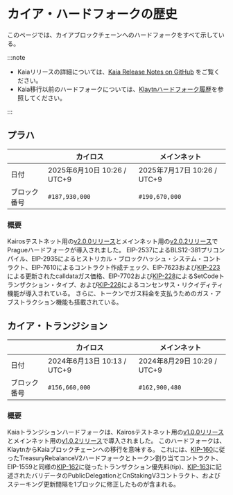 # カイア・ハードフォークの歴史

このページでは、カイアブロックチェーンへのハードフォークをすべて示している。

:::note

- Kaiaリリースの詳細については、[Kaia Release Notes on GitHub](https://github.com/kaiachain/kaia/releases) をご覧ください。
- Kaia移行以前のハードフォークについては、[Klaytnハードフォーク履歴](klaytn-history.md)を参照してください。

:::

## プラハ

| ` `    | カイロス                                     | メインネット                                   |
| ------ | ---------------------------------------- | ---------------------------------------- |
| 日付     | 2025年6月10日 10:26 / UTC+9 | 2025年7月17日 10:26 / UTC+9 |
| ブロック番号 | `#187,930,000`                           | `#190,670,000`                           |

### 概要

Kairosテストネット用の[v2.0.0リリース](https://github.com/kaiachain/kaia/releases/tag/v2.0.0)とメインネット用の[v2.0.2リリース](https://github.com/kaiachain/kaia/releases/tag/v2.0.2)でPragueハードフォークが導入されました。 EIP-2537によるBLS12-381プリコンパイル、EIP-2935によるヒストリカル・ブロックハッシュ・システム・コントラクト、EIP-7610によるコントラクト作成チェック、EIP-7623および[KIP-223](https://kips.kaia.io/KIPs/kip-223)による更新されたcalldataガス価格、EIP-7702および[KIP-228](https://kips.kaia.io/KIPs/kip-228)によるSetCodeトランザクション・タイプ、および[KIP-226](https://kips.kaia.io/KIPs/kip-226)によるコンセンサス・リクイディティ機能が導入されている。 さらに、トークンでガス料金を支払うためのガス・アブストラクション機能も搭載されている。

## カイア・トランジション

| ` `    | カイロス                                     | メインネット                                   |
| ------ | ---------------------------------------- | ---------------------------------------- |
| 日付     | 2024年6月13日 10:13 / UTC+9 | 2024年8月29日 10:29 / UTC+9 |
| ブロック番号 | `#156,660,000`                           | `#162,900,480`                           |

### 概要

Kaiaトランジションハードフォークは、Kairosテストネット用の[v1.0.0リリース](https://github.com/kaiachain/kaia/releases/tag/v1.0.0)とメインネット用の[v1.0.2リリース](https://github.com/kaiachain/kaia/releases/tag/v1.0.2)で導入されました。 このハードフォークは、KlaytnからKaiaブロックチェーンへの移行を意味する。 これには、[KIP-160](https://kips.kaia.io/KIPs/kip-160)に従ったTreasuryRebalanceV2ハードフォークとトークン割り当てコントラクト、EIP-1559と同様の[KIP-162](https://kips.kaia.io/KIPs/kip-162)に従ったトランザクション優先料(tip)、[KIP-163](https://kips.kaia.io/KIPs/kip-163)に記述されたバリデータのPublicDelegationとCnStakingV3コントラクト、およびステーキング更新間隔を1ブロックに修正したものが含まれる。